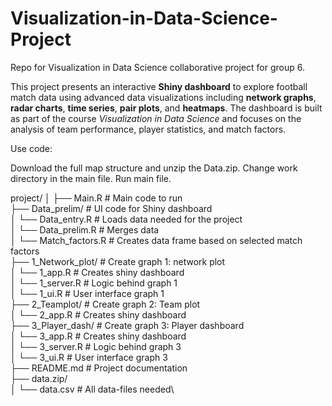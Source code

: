 # Visualization-in-Data-Science-Project
Repo for Visualization in Data Science collaborative project for group 6.

This project presents an interactive **Shiny dashboard** to explore football match data using advanced data visualizations including **network graphs**, **radar charts**, **time series**, **pair plots**, and **heatmaps**. The dashboard is built as part of the course *Visualization in Data Science* and focuses on the analysis of team performance, player statistics, and match factors.


Use code:

Download the full map structure and unzip the Data.zip.
Change work directory in the main file. 
Run main file.


project/
│
├── Main.R                      # Main code to run \
├── Data_prelim/                # UI code for Shiny dashboard \
│   └── Data_entry.R            # Loads data needed for the project\
│   └── Data_prelim.R           # Merges data \
│   └── Match_factors.R         # Creates data frame based on selected match factors\
├── 1_Network_plot/             # Create graph 1: network plot\
│   └── 1_app.R                 # Creates shiny dashboard\
│   └── 1_server.R              # Logic behind graph 1\
│   └── 1_ui.R                  # User interface graph 1\
├── 2_Teamplot/                 # Create graph 2: Team plot\
│   └── 2_app.R                 # Creates shiny dashboard\
├── 3_Player_dash/              # Create graph 3: Player dashboard\
│   └── 3_app.R                 # Creates shiny dashboard\
│   └── 3_server.R              # Logic behind graph 3\
│   └── 3_ui.R                  # User interface graph 3\
├── README.md                   # Project documentation\
├── data.zip/\
│   └── data.csv                # All data-files needed\


